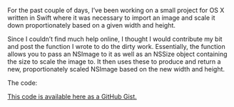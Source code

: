 For the past couple of days, I’ve been working on a small project for OS X written in Swift where it was necessary to import an image and scale it down proportionately based on a given width and height.

Since I couldn’t find much help online, I thought I would contribute my bit and post the function I wrote to do the dirty work. Essentially, the function allows you to pass an NSImage to it as well as an NSSize object containing the size to scale the image to. It then uses these to produce and return a new, proportionately scaled NSImage based on the new width and height.

The code:

[This code is available here as a GitHub Gist.](https://gist.github.com/eiskalteschatten/dac3190fce5d38fdd3c944b45a4ca469)